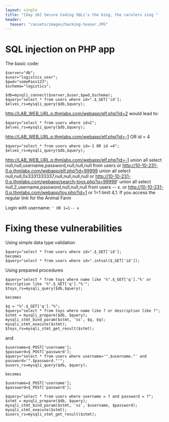 ```yaml
---
layout: single
title: "[Day 16] Secure Coding SQLi’s the king, the carolers sing "
header:
  teaser: "/assets/images/hacking-teaser.JPG"
---
```


# SQL injection on PHP app

The basic code:
```
$server="db";
$user="logistics_user";
$pwd="somePass123";
$schema="logistics";
   
$db=mysqli_connect($server,$user,$pwd,$schema);
$query="select * from users where id=".$_GET['id'];
$elves_rs=mysqli_query($db,$query);
```


http://LAB_WEB_URL.p.thmlabs.com/webapp/elf.php?id=2 would lead to:
```
$query="select * from users where id=2";
$elves_rs=mysqli_query($db,$query);
```


http://LAB_WEB_URL.p.thmlabs.com/webapp/elf.php?id=-1 OR id = 4
```
$query="select * from users where id=-1 OR id =4";
$elves_rs=mysqli_query($db,$query);
```


http://LAB_WEB_URL.p.thmlabs.com/webapp/elf.php?id=-1 union all select null,null,username,password,null,null,null from users
or 
http://10-10-231-0.p.thmlabs.com/webapp/elf.php?id=99999 union all select null,null,0x3331333337,null,null,null,null 
or 
http://10-10-231-0.p.thmlabs.com/webapp/search-toys.php?q=99999' union all select null,2,username,password,null,null,null from users -- x.
or 
http://10-10-231-0.p.thmlabs.com/webapp/toy.php?id=1 or 1=1 limit 4,1. If you access the regular link for the Animal Farm


Login with username: ```' OR 1=1-- x```


# Fixing these vulnerabilities

Using simple data type validation
```
$query="select * from users where id=".$_GET['id'];
becomes
$query="select * from users where id=".intval($_GET['id']);
```

Using prepared procedures

```
$query="select * from toys where name like '%".$_GET['q']."%' or description like '%".$_GET['q']."%'";
$toys_rs=mysqli_query($db,$query);

becomes

$q = "%".$_GET['q']."%";
$query="select * from toys where name like ? or description like ?";
$stmt = mysqli_prepare($db, $query);
mysqli_stmt_bind_param($stmt, 'ss', $q, $q);
mysqli_stmt_execute($stmt);
$toys_rs=mysqli_stmt_get_result($stmt);
```

and

```
$username=$_POST['username'];
$password=$_POST['password'];
$query="select * from users where username='".$username."' and password='".$password."'";
$users_rs=mysqli_query($db, $query);

becomes

$username=$_POST['username'];
$password=$_POST['password'];

$query="select * from users where username = ? and password = ?";
$stmt = mysqli_prepare($db, $query);
mysqli_stmt_bind_param($stmt, 'ss', $username, $password);
mysqli_stmt_execute($stmt);
$users_rs=mysqli_stmt_get_result($stmt);
```